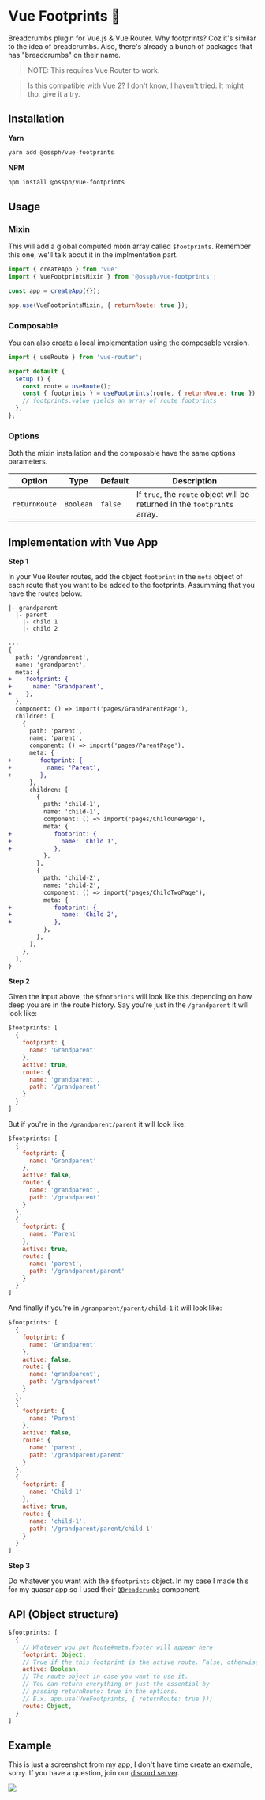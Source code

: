 # Vue Footprints 👣

Breadcrumbs plugin for Vue.js & Vue Router. Why footprints? Coz it's similar to the idea of breadcrumbs. Also, there's already a bunch of packages that has "breadcrumbs" on their name.

> NOTE: This requires Vue Router to work.

> Is this compatible with Vue 2? I don't know, I haven't tried. It might tho, give it a try.

## Installation

**Yarn**

```bash
yarn add @ossph/vue-footprints
```

**NPM**

```bash
npm install @ossph/vue-footprints
```

## Usage

### Mixin

This will add a global computed mixin array called `$footprints`. Remember this one, we'll talk about it in the implmentation part.

```js
import { createApp } from 'vue'
import { VueFootprintsMixin } from '@ossph/vue-footprints';

const app = createApp({});

app.use(VueFootprintsMixin, { returnRoute: true });
```

### Composable

You can also create a local implementation using the composable version.

```js
import { useRoute } from 'vue-router';

export default {
  setup () {
    const route = useRoute();
    const { footprints } = useFootprints(route, { returnRoute: true });
    // footprints.value yields an array of route footprints
  },
};
```

### Options

Both the mixin installation and the composable have the same options parameters.

| Option | Type | Default | Description |
| --- | --- | --- | --- |
| `returnRoute` | `Boolean` | `false` | If `true`, the `route` object will be returned in the `footprints` array. |

## Implementation with Vue App

**Step 1**

In your Vue Router routes, add the object `footprint` in the `meta` object of each route that you want to be added to the footprints. Assumming that you have the routes below:

```
|- grandparent
  |- parent
    |- child 1
    |- child 2
```

```diff
...
{
  path: '/grandparent',
  name: 'grandparent',
  meta: {
+    footprint: {
+      name: 'Grandparent',
+    },
  },
  component: () => import('pages/GrandParentPage'),
  children: [
    {
      path: 'parent',
      name: 'parent',
      component: () => import('pages/ParentPage'),
      meta: {
+        footprint: {
+          name: 'Parent',
+        },
      },
      children: [
        {
          path: 'child-1',
          name: 'child-1',
          component: () => import('pages/ChildOnePage'),
          meta: {
+            footprint: {
+              name: 'Child 1',
+            },
          },
        },
        {
          path: 'child-2',
          name: 'child-2',
          component: () => import('pages/ChildTwoPage'),
          meta: {
+            footprint: {
+              name: 'Child 2',
+            },
          },
        },
      ],
    },
  ],
}
```

**Step 2**

Given the input above, the `$footprints` will look like this depending on how deep you are in the route history. Say you're just in the `/grandparent` it will look like:

```js
$footprints: [
  {
    footprint: {
      name: 'Grandparent'
    },
    active: true,
    route: {
      name: 'grandparent',
      path: '/grandparent'
    }
  }
]
```

But if you're in the `/grandparent/parent` it will look like:

```js
$footprints: [
  {
    footprint: {
      name: 'Grandparent'
    },
    active: false,
    route: {
      name: 'grandparent',
      path: '/grandparent'
    }
  },
  {
    footprint: {
      name: 'Parent'
    },
    active: true,
    route: {
      name: 'parent',
      path: '/grandparent/parent'
    }
  }
]
```

And finally if you're in `/granparent/parent/child-1` it will look like:

```js
$footprints: [
  {
    footprint: {
      name: 'Grandparent'
    },
    active: false,
    route: {
      name: 'grandparent',
      path: '/grandparent'
    }
  },
  {
    footprint: {
      name: 'Parent'
    },
    active: false,
    route: {
      name: 'parent',
      path: '/grandparent/parent'
    }
  },
  {
    footprint: {
      name: 'Child 1'
    },
    active: true,
    route: {
      name: 'child-1',
      path: '/grandparent/parent/child-1'
    }
  }
]
```

**Step 3**

Do whatever you want with the `$footprints` object. In my case I made this for my quasar app so I used their [`QBreadcrumbs`](https://quasar.dev/vue-components/breadcrumbs) component.

## API (Object structure)

```js
$footprints: [
  {
    // Whatever you put Route#meta.footer will appear here
    footprint: Object,
    // True if the this footprint is the active route. False, otherwise.
    active: Boolean,
    // The route object in case you want to use it.
    // You can return everything or just the essential by
    // passing returnRoute: true in the options. 
    // E.x. app.use(VueFootprints, { returnRoute: true });
    route: Object,
  }
]
```

## Example

This is just a screenshot from my app, I don't have time create an example, sorry. If you have a question, join our [discord server](https://discord.com/invite/4ujGbRJyDN).

<img src="./example.png">
